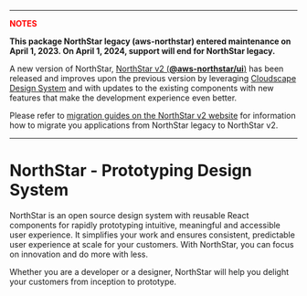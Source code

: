 *********************************************************************************************

**<span style="color:red">NOTES<span>**

**This package NorthStar legacy (aws-northstar) entered maintenance on April 1, 2023. On April 1, 2024, support will end for NorthStar legacy.** 

A new version of NorthStar, [NorthStar v2 (**@aws-northstar/ui**)](https://www.npmjs.com/package/@aws-northstar/ui) has been released and improves upon the previous version by leveraging [Cloudscape Design System](https://cloudscape.design/) and with updates to the existing components with new features that make the development experience even better.

Please refer to [migration guides on the NorthStar v2 website](https://aws.github.io/aws-northstar/?path=/story/migration-migratingfromlegacy--page) for information how to migrate you applications from NorthStar legacy to NorthStar v2. 

**********************************************************************************************

# NorthStar - Prototyping Design System

NorthStar is an open source design system with reusable React components for rapidly prototyping intuitive, meaningful and accessible user experience. It simplifies your work and ensures consistent, predictable user experience at scale for your customers. With NorthStar, you can focus on innovation and do more with less.

Whether you are a developer or a designer, NorthStar will help you delight your customers from inception to prototype.

[//]: <> (The README will be generated in the pipeline during build time. This is a placeholder.)


